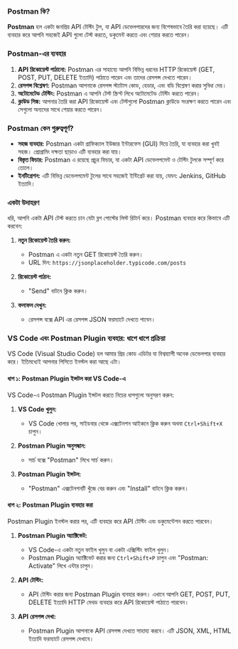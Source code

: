 ### Postman কি?

**Postman** হল একটা জনপ্রিয় API টেস্টিং টুল, যা API ডেভেলপারদের জন্য বিশেষভাবে তৈরি করা হয়েছে। এটি ব্যবহার করে আপনি সহজেই API গুলো টেস্ট করতে, ডকুমেন্ট করতে এবং শেয়ার করতে পারেন। 

### Postman-এর ব্যবহার

1. **API রিকোয়েস্ট পাঠানো:** Postman এর সাহায্যে আপনি বিভিন্ন ধরনের HTTP রিকোয়েস্ট (GET, POST, PUT, DELETE ইত্যাদি) পাঠাতে পারেন এবং তাদের রেসপন্স দেখতে পারেন।
2. **রেসপন্স বিশ্লেষণ:** Postman আপনাকে রেসপন্স স্ট্যাটাস কোড, হেডার, এবং বডি বিশ্লেষণ করার সুবিধা দেয়।
3. **অটোমেটেড টেস্টিং:** Postman এ আপনি টেস্ট স্ক্রিপ্ট লিখে অটোমেটেড টেস্টিং করতে পারেন।
4. **ক্লাউড সিঙ্ক:** আপনার তৈরি করা API রিকোয়েস্ট এবং টেস্টগুলো Postman ক্লাউডে সংরক্ষণ করতে পারেন এবং সেগুলো অন্যদের সাথে শেয়ার করতে পারেন।

### Postman কেন গুরুত্বপূর্ণ?

- **সহজ ব্যবহার:** Postman একটা গ্রাফিক্যাল ইউজার ইন্টারফেস (GUI) দিয়ে তৈরি, যা ব্যবহার করা খুবই সহজ। প্রোগ্রামিং দক্ষতা ছাড়াও এটি ব্যবহার করা যায়।
- **বিস্তৃত ফিচার:** Postman এ রয়েছে প্রচুর ফিচার, যা একটা API ডেভেলপমেন্ট ও টেস্টিং টুলকে সম্পূর্ণ করে তোলে।
- **ইনটিগ্রেশন:** এটি বিভিন্ন ডেভেলপমেন্ট টুলের সাথে সহজেই ইন্টিগ্রেট করা যায়, যেমন: Jenkins, GitHub ইত্যাদি।

### একটা উদাহরণ

ধরি, আপনি একটা API টেস্ট করতে চান যেটা ব্লগ পোস্টের লিস্ট রিটার্ন করে। Postman ব্যবহার করে কিভাবে এটি করবেন:

1. **নতুন রিকোয়েস্ট তৈরি করুন:**
   - Postman এ একটা নতুন GET রিকোয়েস্ট তৈরি করুন।
   - URL দিন: `https://jsonplaceholder.typicode.com/posts`

2. **রিকোয়েস্ট পাঠান:**
   - "Send" বাটনে ক্লিক করুন।

3. **ফলাফল দেখুন:**
   - রেসপন্স বক্সে API এর রেসপন্স JSON ফরম্যাটে দেখতে পাবেন।

### VS Code এবং Postman Plugin ব্যবহার: ধাপে ধাপে প্রক্রিয়া

VS Code (Visual Studio Code) হল আমার প্রিয় কোড এডিটর যা বিশ্বব্যাপী অনেক ডেভেলপার ব্যবহার করে। ইতিমধ্যেই আপনার পিসিতে ইনস্টল করা আছে এটা। 

#### ধাপ ১: Postman Plugin ইন্সটল করা VS Code-এ
VS Code-এ Postman Plugin ইন্সটল করতে নিচের ধাপগুলো অনুসরণ করুন:

1. **VS Code খুলুন:**
    - VS Code খোলার পর, সাইডবার থেকে এক্সটেনশন আইকনে ক্লিক করুন অথবা `Ctrl+Shift+X` চাপুন।
    
2. **Postman Plugin অনুসন্ধান:**
    - সার্চ বক্সে "Postman" লিখে সার্চ করুন।

3. **Postman Plugin ইন্সটল:**
    - "Postman" এক্সটেনশনটি খুঁজে বের করুন এবং "Install" বাটনে ক্লিক করুন।

#### ধাপ ২: Postman Plugin ব্যবহার করা
Postman Plugin ইনস্টল করার পর, এটি ব্যবহার করে API টেস্টিং এবং ডকুমেন্টেশন করতে পারবেন।

1. **Postman Plugin অ্যাক্টিভেট:**
    - VS Code-এ একটা নতুন ফাইল খুলুন বা একটা এক্সিস্টিং ফাইল খুলুন।
    - Postman Plugin অ্যাক্টিভেট করার জন্য `Ctrl+Shift+P` চাপুন এবং "Postman: Activate" লিখে এন্টার চাপুন।

2. **API টেস্টিং:**
    - API টেস্টিং করার জন্য Postman Plugin ব্যবহার করুন। এখানে আপনি GET, POST, PUT, DELETE ইত্যাদি HTTP মেথড ব্যবহার করে API রিকোয়েস্ট পাঠাতে পারবেন।
    
3. **API রেসপন্স দেখা:**
    - Postman Plugin আপনাকে API রেসপন্স দেখতে সাহায্য করবে। এটি JSON, XML, HTML ইত্যাদি ফরম্যাটে রেসপন্স দেখাবে।
